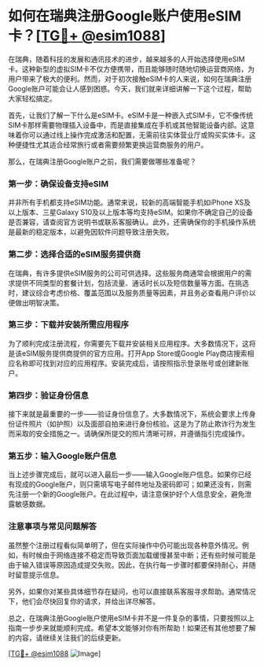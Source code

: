 # 如何在瑞典注册Google账户使用eSIM卡？[[TG💪+ @esim1088](https://t.me/s/esim1088)]

在瑞典，随着科技的发展和通讯技术的进步，越来越多的人开始选择使用eSIM卡。这种新型的虚拟SIM卡不仅方便携带，而且能够随时随地切换运营商网络，为用户带来了极大的便利。然而，对于初次接触eSIM卡的人来说，如何在瑞典注册Google账户可能会让人感到困惑。今天，我们就来详细讲解一下这个过程，帮助大家轻松搞定。

首先，让我们了解一下什么是eSIM卡。eSIM卡是一种嵌入式SIM卡，它不像传统SIM卡那样需要物理插入设备中，而是直接集成在手机或其他智能设备内部。这意味着你可以通过线上操作完成激活和配置，无需前往实体营业厅或购买实体卡。这种便捷性尤其适合经常旅行或者需要频繁更换运营商服务的用户。

那么，在瑞典注册Google账户之前，我们需要做哪些准备呢？

### 第一步：确保设备支持eSIM

并非所有手机都支持eSIM功能。通常来说，较新的高端智能手机如iPhone XS及以上版本、三星Galaxy S10及以上版本等均支持eSIM。如果你不确定自己的设备是否兼容，请查阅官方说明书或联系客服确认。此外，还需确保你的手机操作系统是最新的稳定版本，以避免因软件问题导致注册失败。

### 第二步：选择合适的eSIM服务提供商

在瑞典，有许多提供eSIM服务的公司可供选择。这些服务商通常会根据用户的需求提供不同类型的套餐计划，包括流量、通话时长以及短信数量等方面。在挑选时，建议综合考虑价格、覆盖范围以及服务质量等因素，并且务必查看用户评价以便做出明智决策。

### 第三步：下载并安装所需应用程序

为了顺利完成注册流程，你需要先下载并安装相关应用程序。大多数情况下，这将是该eSIM服务提供商提供的官方应用。打开App Store或Google Play商店搜索相应名称即可找到对应的应用程序。安装完成后，请按照指示登录账号或创建新账户。

### 第四步：验证身份信息

接下来就是最重要的一步——验证身份信息了。大多数情况下，系统会要求上传身份证件照片（如护照）以及面部自拍来进行身份核验。这是为了防止欺诈行为发生而采取的安全措施之一。请确保所提交的照片清晰可辨，并遵循指引完成操作。

### 第五步：输入Google账户信息

当上述步骤完成后，就可以进入最后一步——输入Google账户信息。如果你已经有现成的Google账户，则只需填写电子邮件地址及密码即可；如果还没有，则需先注册一个新的Google账户。在此过程中，请注意保护好个人信息安全，避免泄露敏感数据。

### 注意事项与常见问题解答

虽然整个注册过程看似简单明了，但在实际操作中仍可能出现各种意外情况。例如，有时候由于网络连接不稳定而导致页面加载缓慢甚至中断；还有些时候可能是由于输入错误等原因造成提交失败。因此，在执行每一步骤时都要保持耐心，并随时留意提示信息。

另外，如果你对某些具体细节存在疑问，也可以直接联系客服寻求帮助。通常情况下，他们会尽快回复你的请求，并给出详尽解答。

总之，在瑞典注册Google账户使用eSIM卡并不是一件复杂的事情，只要按照以上指南一步步来就能顺利完成。希望本文能够对你有所帮助！如果还有其他想要了解的内容，请继续关注我们的后续更新。

[[TG💪+ @esim1088](https://t.me/s/esim1088) ![Image](https://i.postimg.cc/4NQfJmqS/Snipaste-2025-05-13-00-14-12.png)]